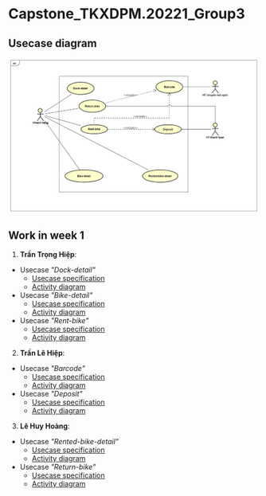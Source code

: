 # Capstone_TKXDPM.20221_Group3
## Usecase diagram
<picture>
  <img alt="Usecase" src="https://github.com/lquochieu/Capstone_TKXDPM.20221_Group3/blob/week1/Requirement%20Analysis/Usecase%20Diagram/UC%20RentalBike.png">
  </picture>
  
## Work in week 1
1. **Trần Trọng Hiệp**:
- Usecase *"Dock-detail"*
  + [Usecase specification](https://github.com/lquochieu/Capstone_TKXDPM.20221_Group3/blob/main/Requirement%20Analysis/SRS.pdf)
  + [Activity diagram](https://github.com/lquochieu/Capstone_TKXDPM.20221_Group3/blob/main/Requirement%20Analysis/Activity%20Diagram/dock-detail.png)
- Usecase *"Bike-detail"*
  + [Usecase specification](https://github.com/lquochieu/Capstone_TKXDPM.20221_Group3/blob/main/Requirement%20Analysis/SRS.pdf)
  + [Activity diagram](https://github.com/lquochieu/Capstone_TKXDPM.20221_Group3/blob/main/Requirement%20Analysis/Activity%20Diagram/bike-detail.png)
- Usecase *"Rent-bike"*
  + [Usecase specification](https://github.com/lquochieu/Capstone_TKXDPM.20221_Group3/blob/main/Requirement%20Analysis/SRS.pdf)
  + [Activity diagram](https://github.com/lquochieu/Capstone_TKXDPM.20221_Group3/blob/main/Requirement%20Analysis/Activity%20Diagram/rent-bike.png)
2. **Trần Lê Hiệp**:
- Usecase *"Barcode"*
  + [Usecase specification](https://github.com/lquochieu/Capstone_TKXDPM.20221_Group3/blob/main/Requirement%20Analysis/SRS.pdf)
  + [Activity diagram](https://github.com/lquochieu/Capstone_TKXDPM.20221_Group3/blob/main/Requirement%20Analysis/Activity%20Diagram/barcode.png)
- Usecase *"Deposit"*
  + [Usecase specification](https://github.com/lquochieu/Capstone_TKXDPM.20221_Group3/blob/main/Requirement%20Analysis/SRS.pdf)
  + [Activity diagram](https://github.com/lquochieu/Capstone_TKXDPM.20221_Group3/blob/main/Requirement%20Analysis/Activity%20Diagram/Deposit.png)
3. **Lê Huy Hoàng**:
- Usecase *"Rented-bike-detail"*
  + [Usecase specification](https://github.com/lquochieu/Capstone_TKXDPM.20221_Group3/blob/main/Requirement%20Analysis/SRS.pdf)
  + [Activity diagram](https://github.com/lquochieu/Capstone_TKXDPM.20221_Group3/blob/main/Requirement%20Analysis/Activity%20Diagram/rented-bike-detail.png)
- Usecase *"Return-bike"*
  + [Usecase specification](https://github.com/lquochieu/Capstone_TKXDPM.20221_Group3/blob/main/Requirement%20Analysis/SRS.pdf)
  + [Activity diagram](https://github.com/lquochieu/Capstone_TKXDPM.20221_Group3/blob/main/Requirement%20Analysis/Activity%20Diagram/return-bike.png)
